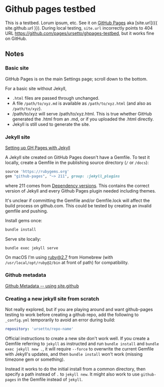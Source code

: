 # Github pages testbed

This is a testbed. Lorum ipsum, etc. See it on [GitHub Pages](https://ursetto.github.io/ghpages-testbed) aka [site.url]({{ site.github.url }}). During local testing, `site.url` incorrectly points to 404 URL https://github.com/pages/ursetto/ghpages-testbed, but it works fine on GitHub.

## Notes

### Basic site

GitHub Pages is on the main Settings page; scroll down to the bottom.

For a basic site without Jekyll,

- `.html` files are passed through unchanged.
- A file `/path/to/xyz.md` is available as `/path/to/xyz.html` (and also as `/path/to/xyz`).
- /path/to/xyz will serve /path/to/xyz.html. This is true whether GitHub generated the .html from an .md, or if you uploaded the .html directly.
- Jekyll is still used to generate the site.


### Jekyll site

[Setting up GH Pages with Jekyll](https://docs.github.com/en/github/working-with-github-pages/setting-up-a-github-pages-site-with-jekyll)

A Jekyll site created on GitHub Pages doesn't have a Gemfile. To test it locally, create a Gemfile in the publishing source directory (`/` or `/docs`):

```ruby
source 'https://rubygems.org'
gem "github-pages", "~> 211", group: :jekyll_plugins
```

where 211 comes from [Dependency versions](https://pages.github.com/versions/). This contains the correct version of Jekyll and every Github Pages plugin needed including themes. 

It's unclear if committing the Gemfile and/or Gemfile.lock will affect the build process on github.com. This could be tested by creating an invalid gemfile and pushing.

Install gems once:

```sh
bundle install
```

Serve site locally:

```
bundle exec jekyll serve
```

On macOS I'm using ruby@2.7 from Homebrew (with `/usr/local/opt/ruby@2/bin` at front of path) for compatibility.

### Github metadata

[Github Metadata -- using site.github](http://jekyll.github.io/github-metadata/site.github/)



### Creating a new jekyll site from scratch

Not really explored, but if you are playing around and want github-pages testing to work before creating a github repo, add the following to `_config.yml` temporarily to avoid an error during build:

```yaml
repository: 'ursetto/repo-name'
```

Official instructions to create a new site don't work well. If you create a Gemfile referring to `jekyll` as instructed and run `bundle install` and `bundle exec jekyll new .`, it will require `--force` to overwrite the current Gemfile with Jekyll's updates, and then `bundle install` won't work (missing timezone gem or something).

Instead it works to do the initial install from a common directory, then specify a path instead of `.` to `jekyll new`. It might also work to use `github-pages` in the Gemfile instead of `jekyll`.
